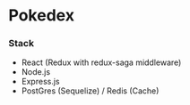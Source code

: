 # Pokedex

### Stack

- React (Redux with redux-saga middleware)
- Node.js
- Express.js
- PostGres (Sequelize) / Redis (Cache)
